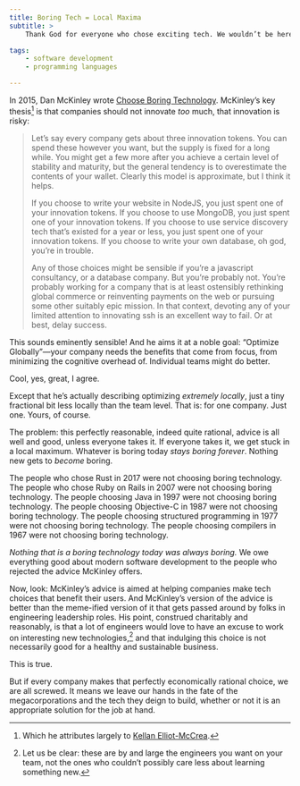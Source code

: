 ```yaml
---
title: Boring Tech = Local Maxima
subtitle: >
    Thank God for everyone who chose exciting tech. We wouldn’t be here without them.

tags:
    - software development
    - programming languages

---
```


In 2015, Dan McKinley wrote [Choose Boring Technology][cbt]. McKinley’s key thesis[^attr] is that companies should not innovate *too* much, that innovation is risky:

[cbt]: https://mcfunley.com/choose-boring-technology

> Let’s say every company gets about three innovation tokens. You can spend these however you want, but the supply is fixed for a long while. You might get a few more after you achieve a certain level of stability and maturity, but the general tendency is to overestimate the contents of your wallet. Clearly this model is approximate, but I think it helps.
>
> If you choose to write your website in NodeJS, you just spent one of your innovation tokens. If you choose to use MongoDB, you just spent one of your innovation tokens. If you choose to use service discovery tech that’s existed for a year or less, you just spent one of your innovation tokens. If you choose to write your own database, oh god, you’re in trouble.
>
> Any of those choices might be sensible if you’re a javascript consultancy, or a database company. But you’re probably not. You’re probably working for a company that is at least ostensibly rethinking global commerce or reinventing payments on the web or pursuing some other suitably epic mission. In that context, devoting any of your limited attention to innovating ssh is an excellent way to fail. Or at best, delay success.

This sounds eminently sensible! And he aims it at a noble goal: “Optimize Globally”—your company needs the benefits that come from focus, from minimizing the cognitive overhead of. Individual teams might do better.

Cool, yes, great, I agree.

Except that he’s actually describing optimizing *extremely locally*, just a tiny fractional bit less locally than the team level. That is: for one company. Just one. Yours, of course.

The problem: this perfectly reasonable, indeed quite rational, advice is all well and good, unless everyone takes it. If everyone takes it, we get stuck in a local maximum. Whatever is boring today *stays boring forever*. Nothing new gets to *become* boring.

The people who chose Rust in 2017 were not choosing boring technology. The people who chose Ruby on Rails in 2007 were not choosing boring technology. The people choosing Java in 1997 were not choosing boring technology. The people choosing Objective-C in 1987 were not choosing boring technology. The people choosing structured programming in 1977 were not choosing boring technology. The people choosing compilers in 1967 were not choosing boring technology.

*Nothing that is a boring technology today was always boring.* We owe everything good about modern software development to the people who rejected the advice McKinley offers.

Now, look: McKinley’s advice is aimed at helping companies make tech choices that benefit their users. And McKinley’s version of the advice is better than the meme-ified version of it that gets passed around by folks in engineering leadership roles. His point, construed charitably and reasonably, is that a lot of engineers would love to have an excuse to work on interesting new technologies,[^good] and that indulging this choice is not necessarily good for a healthy and sustainable business.

This is true.

But if every company makes that perfectly economically rational choice, we are all screwed. It means we leave our hands in the fate of the megacorporations and the tech they deign to build, whether or not it is an appropriate solution for the job at hand.


[^attr]: Which he attributes largely to [Kellan Elliot-McCrea][kem].

[kem]: https://laughingmeme.org

[^good]: Let us be clear: these are by and large the engineers you want on your team, not the ones who couldn’t possibly care less about learning something new.
